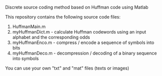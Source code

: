 Discrete source coding method based on Huffman code using Matlab

This repository contains the following source code files:

1. HuffmanMain.m
2. myHuffmanDict.m  -  calculate Huffman codewords using an input alphabet and the corresponding odds
3. myHuffmanEnco.m  -  compress / encode a sequence of symbols into bits
4. myHuffmanDeco.m  -  decompression / decoding of a binary sequence into symbols

You can use your own "txt" and "mat" files (texts or images)
